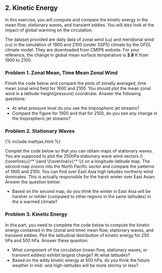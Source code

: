 ## 2. Kinetic Energy

In this exercise, you will compute and compare the kinetic energy in the mean flow, stationary waves, and transient eddies. You will also look at the impact of global warming on the circulation.

The dataset provided are daily data of zonal wind (`ua`) and meridional wind (`va`) in the simulation of 1900 and 2100 (under SSP5) climate by the GFDL climate model. They are downloaded from CMIP6 website. For your reference, the change in global mean surface temperature is **3.8** K from 1900 to 2100.

### Problem 1. Zonal Mean, Time Mean Zonal Wind

Finish the code below and compare the plots of zonally averaged, time mean zonal wind field for 1900 and 2100. You should plot the mean zonal wind in a latitude-height(pressure) coordinate. Answer the following questions:
* At what pressure level do you see the _tropospheric_ jet streams?
* Compare the figure for 1900 and that for 2100, do you see any change in the tropospheric jet streams?


### Problem 2. Stationary Waves
{% include mathjax.html %}

Complet the code below so that you can obtain maps of stationary waves. You are supposed to plot the 250hPa stationary wave wind vectors (\\(\overline{u}^* \\)and \\(\overline{v}^* \\)) on a longitude-latitude map. The second map zooms into the North Pacific sector and compare the patterns of 1900 and 2100. You can find over East Asia high laitudes northerly wind dominates. This is actually responsible for the harsh winter over East Asian. Answer the question below:
* Based on the second map, do you think the winter in East Aisa will be harsher or milder (compared to other regions in the same latitudes) in the a warmed climate? 

### Problem 3. Kinetic Energy

In this part, you need to complete the code below to compute the kinetic energy contained in the (zonal and time) mean flow, stationary waves, and transient eddies. Plot the latitudinal distribution of kinetic energy for 250 hPa and 500 hPa. Answer these question:
* What component of the circulation (mean flow, stationary waves, or transient eddies) exhibit largest change? At what latitudes? 
* Based on the eddy kinetic energy at 500 hPa, do you think the future weather in mid- and high-latitudes will be more stormy or less?





